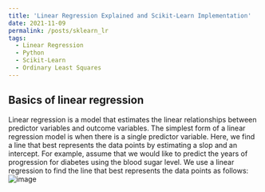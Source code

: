 ```yaml
---
title: 'Linear Regression Explained and Scikit-Learn Implementation'
date: 2021-11-09
permalink: /posts/sklearn_lr
tags:
  - Linear Regression
  - Python
  - Scikit-Learn
  - Ordinary Least Squares
---
```


## Basics of linear regression
Linear regression is a model that estimates the linear relationships between predictor variables and outcome variables.
The simplest form of a linear regression model is when there is a single predictor variable. Here, we find a line that best represents the data points by estimating a slop and an intercept. For example, assume that we would like to predict the years of progression for diabetes using the blood sugar level. We use a linear regression to find the line that best represents the data points as follows:
![image](https://user-images.githubusercontent.com/12605926/141047229-49651712-5c06-42af-86eb-906af6f077e6.png)
